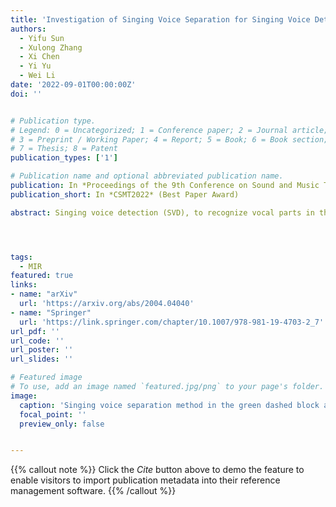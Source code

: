 ```yaml
---
title: 'Investigation of Singing Voice Separation for Singing Voice Detection in Polyphonic Music'
authors:
  - Yifu Sun
  - Xulong Zhang
  - Xi Chen
  - Yi Yu
  - Wei Li
date: '2022-09-01T00:00:00Z'
doi: ''


# Publication type.
# Legend: 0 = Uncategorized; 1 = Conference paper; 2 = Journal article;
# 3 = Preprint / Working Paper; 4 = Report; 5 = Book; 6 = Book section;
# 7 = Thesis; 8 = Patent
publication_types: ['1']

# Publication name and optional abbreviated publication name.
publication: In *Proceedings of the 9th Conference on Sound and Music Technology*
publication_short: In *CSMT2022* (Best Paper Award)

abstract: Singing voice detection (SVD), to recognize vocal parts in the song, is an essential task in music information retrieval (MIR). The task remains challenging since singing voice varies and intertwines with the accompaniment music, especially for some complicated polyphonic music such as choral music recordings. To address this problem, we investigate singing voice detection while discarding the interference from the accompaniment. The proposed SVD has two steps{:} i. The singing voice separation (SVS) technique is first utilized to filter out the singing voice’s potential part coarsely. ii. Upon the continuity of vocal in the time domain, Long-term Recurrent Convolutional Networks (LRCN) is used to learn compositional features. Moreover, to eliminate the outliers, we choose to use a median filter for time-domain smoothing. Experimental results show that the proposed method outperforms the existing state-of-the-art works on two public datasets, the Jamendo Corpus and the RWC pop dataset.




tags:
  - MIR
featured: true
links:
- name: "arXiv"
  url: 'https://arxiv.org/abs/2004.04040'
- name: "Springer"
  url: 'https://link.springer.com/chapter/10.1007/978-981-19-4703-2_7'
url_pdf: ''
url_code: ''
url_poster: ''
url_slides: ''

# Featured image
# To use, add an image named `featured.jpg/png` to your page's folder.
image:
  caption: 'Singing voice separation method in the green dashed block and the U-Net model in the blue dashed block'
  focal_point: ''
  preview_only: false


---
```


{{% callout note %}}
Click the _Cite_ button above to demo the feature to enable visitors to import publication metadata into their reference management software.
{{% /callout %}}

